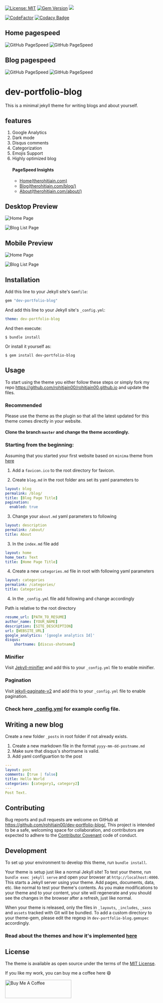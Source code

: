 [![License: MIT](https://img.shields.io/badge/License-MIT-yellow.svg)](https://opensource.org/licenses/MIT)
 [![Gem Version](https://badge.fury.io/rb/dev-portfolio-blog.svg)](https://badge.fury.io/rb/dev-portfolio-blog)
![](https://ruby-gem-downloads-badge.herokuapp.com/dev-portfolio-blog)

[![CodeFactor](https://www.codefactor.io/repository/github/rohitjain00/dev-portfolio-blog/badge)](https://www.codefactor.io/repository/github/rohitjain00/dev-portfolio-blog)
[![Codacy Badge](https://api.codacy.com/project/badge/Grade/d0b9f1c23f564a8195a8588de7895c4c)](https://www.codacy.com/manual/rohitjain00/dev-portfolio-blog?utm_source=github.com&amp;utm_medium=referral&amp;utm_content=rohitjain00/dev-portfolio-blog&amp;utm_campaign=Badge_Grade)

## Home pagespeed

![GitHub PageSpeed](https://api.speedbadge.io/v1?url=therohitjain.com&showStratLabel=true)
![GitHub PageSpeed](https://api.speedbadge.io/v1?url=therohitjain.com&strat=desktop&showStratLabel=true)


## Blog pagespeed

![GitHub PageSpeed](https://api.speedbadge.io/v1?url=therohitjain.com/blog&showStratLabel=true)
![GitHub PageSpeed](https://api.speedbadge.io/v1?url=therohitjain.com/blog&strat=desktop&showStratLabel=true)



# dev-portfolio-blog

This is a minimal jekyll theme for writing blogs and about yourself.

## features
 1. Google Analytics
 2. Dark mode
 3. Disqus comments
 4. Categorization
 5. Emojis Support
 6. Highly optimized blog
     #### PageSpeed Insights
     * [Home](https://developers.google.com/speed/pagespeed/insights/?url=https%3A%2F%2Ftherohitjain.com)[(therohitjain.com)](https://therohitjain.com)
     * [Blog](https://developers.google.com/speed/pagespeed/insights/?url=https%3A%2F%2Ftherohitjain.com/blog/)[(therohitjain.com/blog/)](https://therohitjain.com/blog/)
     * [About](https://developers.google.com/speed/pagespeed/insights/?url=https%3A%2F%2Ftherohitjain.com/about/)[(therohitjain.com/about/)](https://therohitjain.com/about/)


## Desktop Preview

![Home Page](/screenshots/Home.png?raw=true "Home View of the website")

![Blog List Page](/screenshots/Blog.png?raw=true "Blog List of the website")

## Mobile Preview

![Home Page](/screenshots/Home-Mobile.png?raw=true "Home View of the website")

![Blog List Page](/screenshots/Blog-Mobile.png?raw=true "Blog List of the website")


## Installation

Add this line to your Jekyll site's `Gemfile`:

```ruby
gem "dev-portfolio-blog"
```

And add this line to your Jekyll site's `_config.yml`:

```yaml
theme: dev-portfolio-blog
```

And then execute:

    $ bundle install

Or install it yourself as:

    $ gem install dev-portfolio-blog

## Usage

To start using the theme you either follow these steps or simply fork my repo https://github.com/rohitjain00/rohitjain00.github.io and update the files.

### Recommended
 Please use the theme as the plugin so that all the latest updated for this theme comes directly in your website.

#### Clone the branch `master` and change the theme accordingly.


### Starting from the beginning:
Assuming that you started your first website based on `minima` theme from [here](https://jekyllrb.com/docs/)

1. Add a `favicon.ico` to the root directory for favicon.

2. Create `blog.md` in the root folder ans set its yaml parameters to

```yaml
layout: blog
permalink: /blog/
title: [Blog Page Title]
pagination:
  enabled: true
```

3. Change your `about.md` yaml parameters to following

```yaml
layout: description
permalink: /about/
title: About
```

3. In the `index.md` file add

```yaml
layout: home
home_text: Text
title: [Home Page Title]
```

4. Create a new `categories.md` file in root with following yaml parameters
```yaml
layout: categories
permalink: /categories/
title: Categories
```

4. In the `_config.yml` file add following and change accordingly

Path is relative to the root directory
```yaml
resume_url: [PATH_TO_RESUME]
author_name: [YOUR_NAME]
description: [SITE_DESCRIPTION]
url: [WEBSITE_URL]
google_analytics: '[google analytics Id]'
disqus:
    shortname: [discus-shotname]
```

### Minifier

Visit [Jekyll-minifier](https://github.com/digitalsparky/jekyll-minifier) and add this to your `_config.yml` file to enable minifier.

### Pagination

Visit [jekyll-paginate-v2](https://github.com/sverrirs/jekyll-paginate-v2/blob/master/README-GENERATOR.md#site-configuration) and add this to your `_config.yml` file to enable pagination.

### Check here [_config.yml](https://github.com/rohitjain00/rohitjain00.github.io/blob/site/_config.yml) for example config file.


## Writing a new blog

Create a new folder `_posts` in root folder if not already exists.

1. Create a new markdown file in the format `yyyy-mm-dd-postname.md`
2. Make sure that disqus's shortname is valid.
3. Add yaml configuartion to the post

```yaml
---
layout: post
comments: [true | false]
title: Hello World
categories: [category1, category2]
---
Post Text.
```


## Contributing

Bug reports and pull requests are welcome on GitHub at <https://github.com/rohitjain00/dev-portfolio-blog/.> This project is intended to be a safe, welcoming space for collaboration, and contributors are expected to adhere to the [Contributor Covenant](http://contributor-covenant.org) code of conduct.

## Development

To set up your environment to develop this theme, run `bundle install`.

Your theme is setup just like a normal Jekyll site! To test your theme, run `bundle exec jekyll serve` and open your browser at `http://localhost:4000`. This starts a Jekyll server using your theme. Add pages, documents, data, etc. like normal to test your theme's contents. As you make modifications to your theme and to your content, your site will regenerate and you should see the changes in the browser after a refresh, just like normal.

When your theme is released, only the files in `_layouts`, `_includes`, `_sass` and `assets` tracked with Git will be bundled.
To add a custom directory to your theme-gem, please edit the regexp in `dev-portfolio-blog.gemspec` accordingly.

### Read about the themes and how it's implemented [here](https://github.com/rohitjain00/dev-portfolio-blog/wiki/Theme-Management)

## License

The theme is available as open source under the terms of the [MIT License](https://opensource.org/licenses/MIT).

If you like my work, you can buy me a coffee here :smile:

<a href="https://www.buymeacoffee.com/rohitjain00" target="_blank"><img src="https://cdn.buymeacoffee.com/buttons/v2/default-blue.png" alt="Buy Me A Coffee" style="height: 60px !important;width: 217px !important;" ></a>
